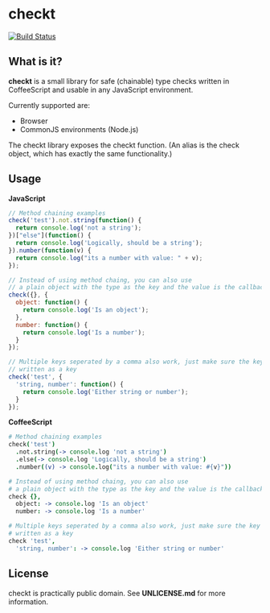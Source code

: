 checkt
======

[![Build Status](https://travis-ci.org/Stoney-FD/checkt.png?branch=master)](https://travis-ci.org/Stoney-FD/checkt)

What is it?
-----------

__checkt__ is a small library for safe (chainable) type checks written in
CoffeeScript and usable in any JavaScript environment.

Currently supported are:

* Browser
* CommonJS environments (Node.js)

The checkt library exposes the checkt function. (An alias is the check object,
which has exactly the same functionality.)

Usage
-----

__JavaScript__

```javascript
// Method chaining examples
check('test').not.string(function() {
  return console.log('not a string');
})["else"](function() {
  return console.log('Logically, should be a string');
}).number(function(v) {
  return console.log("its a number with value: " + v);
});

// Instead of using method chaing, you can also use
// a plain object with the type as the key and the value is the callback function
check({}, {
  object: function() {
    return console.log('Is an object');
  },
  number: function() {
    return console.log('Is a number');
  }
});

// Multiple keys seperated by a comma also work, just make sure the key is
// written as a key
check('test', {
  'string, number': function() {
    return console.log('Either string or number');
  }
});
```

__CoffeeScript__

```coffeescript
# Method chaining examples
check('test')
  .not.string(-> console.log 'not a string')
  .else(-> console.log 'Logically, should be a string')
  .number((v) -> console.log("its a number with value: #{v}"))

# Instead of using method chaing, you can also use
# a plain object with the type as the key and the value is the callback function
check {},
  object: -> console.log 'Is an object'
  number: -> console.log 'Is a number'

# Multiple keys seperated by a comma also work, just make sure the key is
# written as a key
check 'test',
  'string, number': -> console.log 'Either string or number'
```


License
-------

checkt is practically public domain. See __UNLICENSE.md__ for more information.